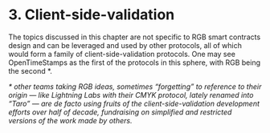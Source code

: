 # 3. Client-side-validation

The topics discussed in this chapter are not specific to RGB smart contracts design and can be leveraged and used by other protocols, all of which would form a family of client-side-validation protocols. One may see OpenTimeStamps as the first of the protocols in this sphere, with RGB being the second \*.

_\* other teams taking RGB ideas, sometimes “forgetting” to reference to their origin — like Lightning Labs with their CMYK protocol, lately renamed into “Taro” — are de facto using fruits of the client-side-validation development efforts over half of decade, fundraising on simplified and restricted versions of the work made by others._
